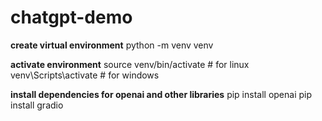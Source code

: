 # chatgpt-demo
**create virtual environment** 
    python -m venv venv

**activate environment**
    source venv/bin/activate  # for linux
    venv\Scripts\activate     # for windows

**install dependencies for openai and other libraries**
    pip install openai
    pip install gradio